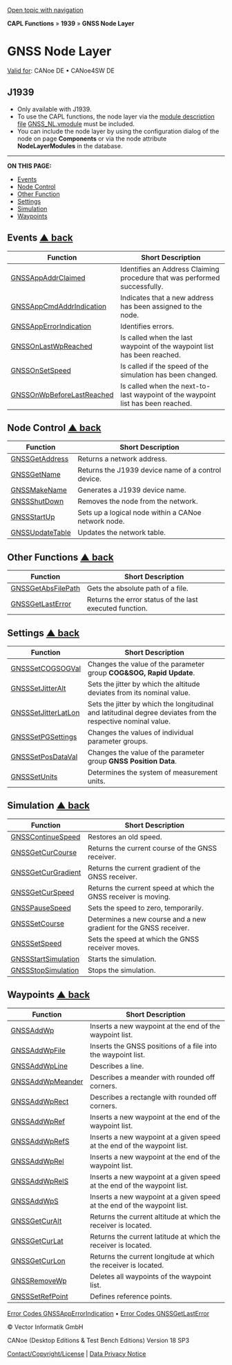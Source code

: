 [Open topic with navigation](../../../../../CANoeDEFamily.htm#Topics/CAPLFunctions/J1939/GNSSNodeLayer/CAPLfunctionsGNSSNLOverview.md)

**CAPL Functions** » **1939** » **GNSS Node Layer**

# GNSS Node Layer

[Valid for](../../../Shared/FeatureAvailability.md): CANoe DE • CANoe4SW DE

## J1939

- Only available with J1939.
- To use the CAPL functions, the node layer via the [module description file](../../../Shared/Interfaces/VModule/VModule.md) [GNSS_NL.vmodule](../../../CANoeCANalyzer/J1939/gnssNL/gnssNLOverview.md) must be included.
- You can include the node layer by using the configuration dialog of the node on page **Components** or via the node attribute **NodeLayerModules** in the database.

---

**ON THIS PAGE:**

- [Events](#Events)
- [Node Control](#Node)
- [Other Function](#Other)
- [Settings](#Settings)
- [Simulation](#Simulati)
- [Waypoints](#Waypoints)

## Events [▲ back](#Shortcuts)

| Function | Short Description |
|----------|-------------------|
| [GNSSAppAddrClaimed](Functions/CAPLfunctionGNSSappaddrclaimed.md) | Identifies an Address Claiming procedure that was performed successfully. |
| [GNSSAppCmdAddrIndication](Functions/CAPLfunctionGNSSappcmdaddrindication.md) | Indicates that a new address has been assigned to the node. |
| [GNSSAppErrorIndication](Functions/CAPLfunctionGNSSapperrorindication.md) | Identifies errors. |
| [GNSSOnLastWpReached](Functions/CAPLfunctionGNSSonlastwpreached.md) | Is called when the last waypoint of the waypoint list has been reached. |
| [GNSSOnSetSpeed](Functions/CAPLfunctionGNSSonsetspeed.md) | Is called if the speed of the simulation has been changed. |
| [GNSSOnWpBeforeLastReached](Functions/CAPLfunctionGNSSonwpbeforelastreached.md) | Is called when the next-to-last waypoint of the waypoint list has been reached. |

## Node Control [▲ back](#Shortcuts)

| Function | Short Description |
|----------|-------------------|
| [GNSSGetAddress](Functions/CAPLfunctionGNSSgetaddress.md) | Returns a network address. |
| [GNSSGetName](Functions/CAPLfunctionGNSSgetname.md) | Returns the J1939 device name of a control device. |
| [GNSSMakeName](Functions/CAPLfunctionGNSSmakename.md) | Generates a J1939 device name. |
| [GNSSShutDown](Functions/CAPLfunctionGNSSshutdown.md) | Removes the node from the network. |
| [GNSSStartUp](Functions/CAPLfunctionGNSSstartup.md) | Sets up a logical node within a CANoe network node. |
| [GNSSUpdateTable](Functions/CAPLfunctionGNSSupdatetable.md) | Updates the network table. |

## Other Functions [▲ back](#Shortcuts)

| Function | Short Description |
|----------|-------------------|
| [GNSSGetAbsFilePath](Functions/CAPLfunctionGNSSGetAbsFilePath.md) | Gets the absolute path of a file. |
| [GNSSGetLastError](Functions/CAPLfunctionGNSSgetlasterror.md) | Returns the error status of the last executed function. |

## Settings [▲ back](#Shortcuts)

| Function | Short Description |
|----------|-------------------|
| [GNSSSetCOGSOGVal](Functions/CAPLfunctionGNSSSetCOGSOGVal.md) | Changes the value of the parameter group **COG&SOG, Rapid Update**. |
| [GNSSSetJitterAlt](Functions/CAPLfunctionGNSSsetjitteralt.md) | Sets the jitter by which the altitude deviates from its nominal value. |
| [GNSSSetJitterLatLon](Functions/CAPLfunctionGNSSsetjitterlatlon.md) | Sets the jitter by which the longitudinal and latitudinal degree deviates from the respective nominal value. |
| [GNSSSetPGSettings](Functions/CAPLfunctionGNSSsetpgsettings.md) | Changes the values of individual parameter groups. |
| [GNSSSetPosDataVal](Functions/CAPLfunctionGNSSsetposdataval.md) | Changes the value of the parameter group **GNSS Position Data**. |
| [GNSSSetUnits](Functions/CAPLfunctionGNSSsetunits.md) | Determines the system of measurement units. |

## Simulation [▲ back](#Shortcuts)

| Function | Short Description |
|----------|-------------------|
| [GNSSContinueSpeed](Functions/CAPLfunctionGNSScontinuespeed.md) | Restores an old speed. |
| [GNSSGetCurCourse](Functions/CAPLfunctionGNSSgetcurcourse.md) | Returns the current course of the GNSS receiver. |
| [GNSSGetCurGradient](Functions/CAPLfunctionGNSSgetcurgradient.md) | Returns the current gradient of the GNSS receiver. |
| [GNSSGetCurSpeed](Functions/CAPLfunctionGNSSgetcurspeed.md) | Returns the current speed at which the GNSS receiver is moving. |
| [GNSSPauseSpeed](Functions/CAPLfunctionGNSSpausespeed.md) | Sets the speed to zero, temporarily. |
| [GNSSSetCourse](Functions/CAPLfunctionGNSSsetcourse.md) | Determines a new course and a new gradient for the GNSS receiver. |
| [GNSSSetSpeed](Functions/CAPLfunctionGNSSsetspeed.md) | Sets the speed at which the GNSS receiver moves. |
| [GNSSStartSimulation](Functions/CAPLfunctionGNSSstartsimulation.md) | Starts the simulation. |
| [GNSSStopSimulation](Functions/CAPLfunctionGNSSstopsimulation.md) | Stops the simulation. |

## Waypoints [▲ back](#Shortcuts)

| Function | Short Description |
|----------|-------------------|
| [GNSSAddWp](Functions/CAPLfunctionGNSSaddwp.md) | Inserts a new waypoint at the end of the waypoint list. |
| [GNSSAddWpFile](Functions/CAPLfunctionGNSSaddwpfile.md) | Inserts the GNSS positions of a file into the waypoint list. |
| [GNSSAddWpLine](Functions/CAPLfunctionGNSSaddwpline.md) | Describes a line. |
| [GNSSAddWpMeander](Functions/CAPLfunctionGNSSaddwpmeander.md) | Describes a meander with rounded off corners. |
| [GNSSAddWpRect](Functions/CAPLfunctionGNSSaddwprect.md) | Describes a rectangle with rounded off corners. |
| [GNSSAddWpRef](Functions/CAPLfunctionGNSSaddwpref.md) | Inserts a new waypoint at the end of the waypoint list. |
| [GNSSAddWpRefS](Functions/CAPLfunctionGNSSaddwprefs.md) | Inserts a new waypoint at a given speed at the end of the waypoint list. |
| [GNSSAddWpRel](Functions/CAPLfunctionGNSSaddwprel.md) | Inserts a new waypoint at the end of the waypoint list. |
| [GNSSAddWpRelS](Functions/CAPLfunctionGNSSaddwprels.md) | Inserts a new waypoint at a given speed at the end of the waypoint list. |
| [GNSSAddWpS](Functions/CAPLfunctionGNSSaddwps.md) | Inserts a new waypoint at a given speed at the end of the waypoint list. |
| [GNSSGetCurAlt](Functions/CAPLfunctionGNSSgetcuralt.md) | Returns the current altitude at which the receiver is located. |
| [GNSSGetCurLat](Functions/CAPLfunctionGNSSgetcurlat.md) | Returns the current latitude at which the receiver is located. |
| [GNSSGetCurLon](Functions/CAPLfunctionGNSSgetcurlon.md) | Returns the current longitude at which the receiver is located. |
| [GNSSRemoveWp](Functions/CAPLfunctionGNSSremovewp.md) | Deletes all waypoints of the waypoint list. |
| [GNSSSetRefPoint](Functions/CAPLfunctionGNSSsetrefpoint.md) | Defines reference points. |

[Error Codes GNSSAppErrorIndication](CAPLfunctionsGNSSNLErrorCodesAppErrorIndication.md) • [Error Codes GNSSGetLastError](CAPLfunctionsGNSSNLErrorCodesGetLastError.md)

© Vector Informatik GmbH

CANoe (Desktop Editions & Test Bench Editions) Version 18 SP3

[Contact/Copyright/License](../../../Shared/ContactCopyrightLicense.md) | [Data Privacy Notice](https://www.vector.com/int/en/company/get-info/privacy-policy/)
